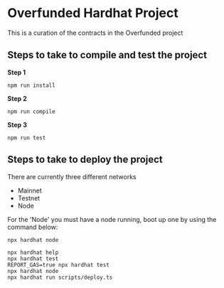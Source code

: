 # Overfunded Hardhat Project
This is a curation of the contracts in the Overfunded project



## Steps to take to compile and test the project
**Step 1**
```shell
npm run install
```
**Step 2**
```shell
npm run compile
```
**Step 3**
```shell
npm run test
```

## Steps to take to deploy the project
There are currently three different networks
- Mainnet
- Testnet
- Node
  
For the 'Node' you must have a node running, boot up one by using the command below:
```shell
npx hardhat node
```


```shell
npx hardhat help
npx hardhat test
REPORT_GAS=true npx hardhat test
npx hardhat node
npx hardhat run scripts/deploy.ts
```
